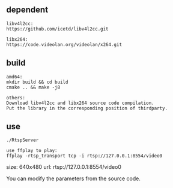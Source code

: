 ## dependent
```
libv4l2cc:
https://github.com/icetd/libv4l2cc.git

libx264:
https://code.videolan.org/videolan/x264.git
```

## build
```
amd64:
mkdir build && cd build
cmake .. && make -j8

others:
Download libv4l2cc and libx264 source code compilation.
Put the library in the corresponding position of thirdparty.
```

## use
```
./RtspServer

use ffplay to play:
ffplay -rtsp_transport tcp -i rtsp://127.0.0.1:8554/video0
```

size: 640x480 url: rtsp://127.0.0.1:8554/video0

You can modify the parameters from the source code.



